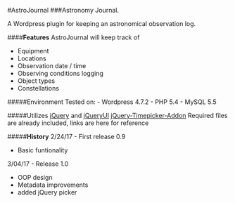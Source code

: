 #AstroJournal
###Astronomy Journal.

A Wordpress plugin for keeping an astronomical observation log.

####**Features**
AstroJournal will keep track of 
- Equipment
- Locations
- Observation date / time
- Observing conditions logging
- Object types
- Constellations

#####Environment
Tested on:
	- Wordpress 4.7.2
	- PHP 5.4
	- MySQL 5.5

#####Utilizes
[jQuery](https://jquery.com) and [jQueryUI](https://jqueryui.com)
[jQuery-Timepicker-Addon](https://github.com/trentrichardson/jQuery-Timepicker-Addon)
Required files are already included, links are here for reference

#####**History**
2/24/17 - First release 0.9
- Basic funtionality

3/04/17 - Release 1.0
- OOP design
- Metadata improvements
- added jQuery picker